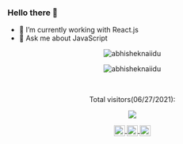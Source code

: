 ### Hello there 👋

- 🔭 I’m currently working with React.js
- 💬 Ask me about JavaScript



<p align="center"> <img src="https://github-readme-stats.vercel.app/api?username=FelipeSSac&show_icons=true&theme=gotham" alt="abhisheknaiidu" /> </p>
<p align="center"> <img src="https://github.com/FelipeSSac/github-readme-stats" alt="abhisheknaiidu" /> </p>
<br />
<p align="center"> Total visitors(06/27/2021): </p>
<p align="center"> <img src="https://github-readme-stats.vercel.app/api/top-langs/?username=FelipeSSac&show_icons=true&theme=gotham" /></p>
<p align="center">
  <a align="center" href="https://twitter.com/F_li__">
    <img align="center" alt="Felipes's Twitter" width="22px" src="https://raw.githubusercontent.com/peterthehan/peterthehan/master/assets/twitter.svg" />
  </a>
  <a align="center" href="https://www.linkedin.com/in/felipessac/">
    <img align="center" alt="Felipes's LinkedIN" width="22px" src="https://raw.githubusercontent.com/peterthehan/peterthehan/master/assets/linkedin.svg" />
  </a>
  <a href="https://open.spotify.com/user/12166123243">
    <img align="center" alt="Felipes's Spotify" width="22px" src="https://raw.githubusercontent.com/peterthehan/peterthehan/master/assets/spotify.svg" />
  </a>
</p>
